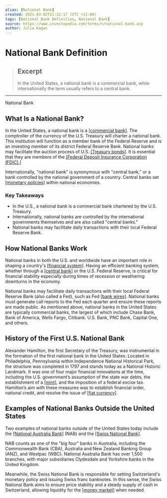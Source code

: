 ```yaml
---
alias: [National Bank]
created: 2021-03-02T21:32:17 (UTC +11:00)
tags: [National Bank Definition, National Bank]
source: https://www.investopedia.com/terms/n/national-bank.asp
author: Julia Kagan
---
```


# National Bank Definition

> ## Excerpt
> In the United States, a national bank is a commercial bank, while internationally the term usually refers to a central bank.

---

National Bank
## What Is a National Bank?

In the United States, a national bank is a [[commercial bank]](https://www.investopedia.com/terms/c/commercialbank.asp). The comptroller of the currency of the U.S. Treasury will charter a national bank. This institution will function as a member bank of the Federal Reserve and is an investing member of its district Federal Reserve Bank. National banks may facilitate the auction process of U.S. [[Treasury bonds]](https://www.investopedia.com/terms/t/treasurybond.asp). It is essential that they are members of the [[Federal Deposit Insurance Corporation (FDIC).]](https://www.investopedia.com/terms/f/fdic.asp)

Internationally, "national bank" is synonymous with "central bank," or a bank controlled by the national government of a country. Central banks set [[monetary policies]](https://www.investopedia.com/terms/m/monetarypolicy.asp) within national economies.

### Key Takeaways

-   In the U.S., a national bank is a commercial bank chartered by the U.S. Treasury.
-   Internationally, national banks are controlled by the international governments themselves and are also called "central banks."
-   National banks may facilitate daily transactions with their local Federal Reserve Bank.

## How National Banks Work

National banks in both the U.S. and worldwide have an important role in shaping a country's [[financial system]](https://www.investopedia.com/terms/f/financial-system.asp). Having an efficient banking system, whether through a [[central bank]](https://www.investopedia.com/terms/c/centralbank.asp) or the U.S. Federal Reserve, is critical for financial stability especially during times of recession or weathering downturns in the economy.

National banks may facilitate daily transactions with their local Federal Reserve Bank (also called a Fed), such as Fed [[bank wires]](https://www.investopedia.com/terms/b/bankwire.asp). National banks must generate call reports to the Fed each quarter and ensure these reports are made public. As mentioned above, national banks in the United States are typically commercial banks, the largest of which include Chase Bank, Bank of America, Wells Fargo, Citibank. U.S. Bank, PNC Bank, Capital One, and others.

## History of the First U.S. National Bank

Alexander Hamilton, the first Secretary of the Treasury, was instrumental in the formation of the first national bank in the United States. Located in Philadelphia, Pennsylvania within Independence National Historical Park, the structure was completed in 1797 and stands today as a National Historic Landmark. It was one of four major financial innovations at the time, including the U.S. government’s assumption of the state war debts, the establishment of a [[mint]](https://www.investopedia.com/terms/m/mint.asp), and the imposition of a federal excise tax. Hamilton’s aim with these measures was to establish financial order, national credit, and resolve the issue of [[fiat currency]](https://www.investopedia.com/terms/f/fiatmoney.asp).

## Examples of National Banks Outside the United States

Two examples of national banks outside of the United States today include the [[National Australia Bank]](https://www.investopedia.com/terms/n/nab-business-confidence.asp) (NAB) and the [[Swiss National Bank]](https://www.investopedia.com/terms/s/swiss-national-bank.asp).

NAB counts as one of the "big four" banks in Australia, including the Commonwealth Bank (CBA), Australia and New Zealand Banking Group (ANZ), and Westpac (WBC). National Australia Bank has over 1,500 branches, with major subsidiaries Clydesdale and Yorkshire banks in the United Kingdom.

Meanwhile, the Swiss National Bank is responsible for setting Switzerland's monetary policy and issuing Swiss franc banknotes. In this sense, the Swiss National Bank aims to ensure price stability and a steady supply of cash in Switzerland, allowing liquidity for the [[money market]](https://www.investopedia.com/terms/m/moneymarket.asp) when needed.
